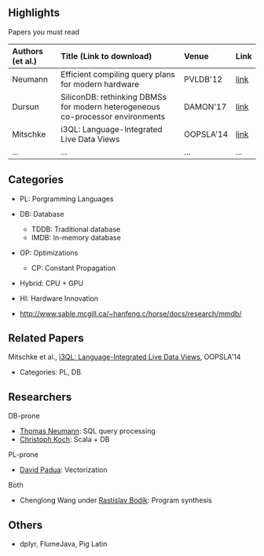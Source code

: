 
## Highlights

Papers you must read

| Authors (et al.)  | Title (Link to download)                                                       | Venue      | Link               |
| :---------------- | :----------------------------------------------------------------------------- | :--------- | :----------------- |
| Neumann           | Efficient compiling query plans for modern hardware                            | PVLDB'12   | [link][Neumann12]  |
| Dursun            | SiliconDB: rethinking DBMSs for modern heterogeneous co-processor environments | DAMON'17   | [link][SiliconDB]  |
| Mitschke          | i3QL: Language-Integrated Live Data Views                                      | OOPSLA'14  | [link][i3QL]       |
| ...               | ...                                                                            | ...        | ...                |

[Neumann12]: https://dl.acm.org/citation.cfm?id=2002940
[SiliconDB]: https://dl.acm.org/citation.cfm?id=3076124

## Categories

- PL: Porgramming Languages
- DB: Database
    + TDDB: Traditional database
    + IMDB: In-memory database
- OP: Optimizations
    + CP: Constant Propagation
- Hybrid: CPU + GPU
- HI: Hardware Innovation

- http://www.sable.mcgill.ca/~hanfeng.c/horse/docs/research/mmdb/

## Related Papers

Mitschke et al., [i3QL: Language-Integrated Live Data Views][i3QL], OOPSLA'14

- Categories: PL, DB

[i3QL]: https://dl.acm.org/citation.cfm?id=2660242


## Researchers

DB-prone

- [Thomas Neumann](http://dblp.uni-trier.de/pers/hd/n/Neumann_0001:Thomas): SQL query processing
- [Christoph Koch](http://dblp.uni-trier.de/pers/hd/k/Koch_0001:Christoph): Scala + DB

PL-prone

- [David Padua](http://dblp.uni-trier.de/pers/hd/p/Padua:David_A=): Vectorization

Both

- Chenglong Wang under [Rastislav Bodík](http://dblp.uni-trier.de/pers/hd/b/Bod=iacute=k:Rastislav): Program synthesis

## Others

- dplyr, FlumeJava, Pig Latin

